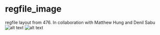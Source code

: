 # regfile_image
regfile layout from 476. In collaboration with Matthew Hung and Denil Sabu
![alt text](https://github.com/clowdur/regfile_image/blob/main/regfilelayout.png?raw=true)
![alt text](https://cdn.discordapp.com/attachments/1166988037142626315/1218317287875149945/refilelayout.png?ex=66073964&is=65f4c464&hm=486acdee039df8f8b3b00f4947a50d20d900252541661e19cc0183a5621c9d72&)
